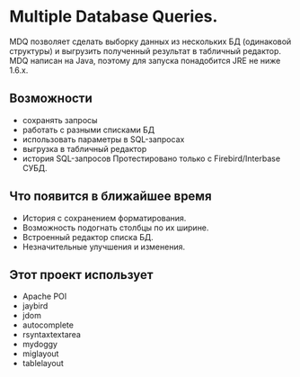 # Multiple Database Queries.

MDQ позволяет сделать выборку данных из нескольких БД (одинаковой структуры) и выгрузить полученный результат в табличный редактор. MDQ написан на Java, поэтому для запуска понадобится JRE не ниже 1.6.x.

## Возможности

* сохранять запросы
* работать с разными списками БД
* использовать параметры в SQL-запросах
* выгрузка в табличный редактор
* история SQL-запросов Протестировано только с Firebird/Interbase СУБД.

## Что появится в ближайшее время

* История с сохранением форматирования.
* Возможность подогнать столбцы по их ширине.
* Встроенный редактор списка БД.
* Незначительные улучшения и изменения.

## Этот проект использует

* Apache POI
* jaybird
* jdom
* autocomplete
* rsyntaxtextarea
* mydoggy
* miglayout
* tablelayout

